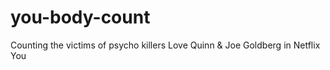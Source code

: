 # you-body-count
Counting the victims of psycho killers Love Quinn &amp; Joe Goldberg in Netflix You
